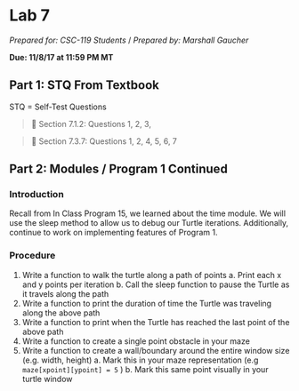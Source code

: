 # Lab 7
_Prepared for: CSC-119 Students_ /
_Prepared by: Marshall Gaucher_


**Due: 11/8/17 at 11:59 PM MT**

## Part 1: STQ From Textbook
STQ = Self-Test Questions

> :blue_book: Section 7.1.2: Questions 1, 2, 3,


> :blue_book: Section 7.3.7: Questions 1, 2, 4, 5, 6, 7

## Part 2: Modules / Program 1 Continued
### Introduction
Recall from In Class Program 15, we learned about the time module. We will use the sleep method to
allow us to debug our Turtle iterations. Additionally, continue to work on implementing features of
Program 1.

### Procedure
1. Write a function to walk the turtle along a path of points
a. Print each x and y points per iteration
b. Call the sleep function to pause the Turtle as it travels along the path
2. Write a function to print the duration of time the Turtle was traveling along the above path
3. Write a function to print when the Turtle has reached the last point of the above path
4. Write a function to create a single point obstacle in your maze
5. Write a function to create a wall/boundary around the entire window size (e.g. width, height)
a. Mark this in your maze representation (e.g ```maze[xpoint][ypoint] = 5``` )
b. Mark this same point visually in your turtle window
